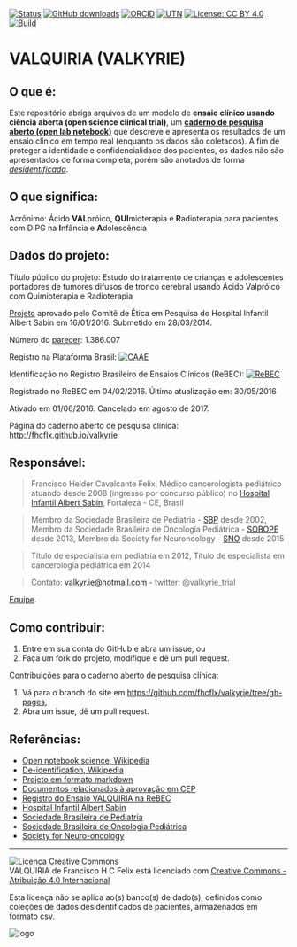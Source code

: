[![Status](https://img.shields.io/badge/Status-cancelado-red.svg)]()
[![GitHub downloads](https://img.shields.io/github/downloads/fhcflx/valkyrie/total.svg)](https://github.com/fhcflx/valkyrie/releases)
[![ORCID](https://img.shields.io/badge/ORCID-0000--0002--8398--0993-blue.svg)](http://orcid.org/0000-0002-8398-0993)
[![UTN](https://img.shields.io/badge/UTN-U1111--1179--2263-blue.svg)]()
[![License: CC BY 4.0](https://img.shields.io/badge/License-CC%20BY%204.0-lightgrey.svg)](https://creativecommons.org/licenses/by/4.0)
[![Build](https://img.shields.io/travis/fhcflx/valkyrie.svg)](https://travis-ci.org/fhcflx/valkyrie)

# VALQUIRIA (VALKYRIE)

## O que é:
Este repositório abriga arquivos de um modelo de **ensaio clínico usando ciência aberta (open science clinical trial)**, um [**caderno de pesquisa aberto (open lab notebook)**][open-lab] que descreve e apresenta os resultados de um ensaio clínico em tempo real (enquanto os dados são coletados). A fim de proteger a identidade e confidencialidade dos pacientes, os dados não são apresentados de forma completa, porém são anotados de forma [*desidentificada*][desidentifica].

## O que significa:
Acrônimo: Ácido **VAL**próico, **QUI**mioterapia e **R**adioterapia para pacientes com DIPG na **I**nfância e **A**dolescência

## Dados do projeto:
Título público do projeto: Estudo do tratamento de crianças e adolescentes portadores de tumores difusos de tronco cerebral usando Ácido Valpróico com Quimioterapia e Radioterapia

[Projeto][proj] aprovado pelo Comitê de Ética em Pesquisa do Hospital Infantil Albert Sabin em 16/01/2016. Submetido em 28/03/2014.

Número do [parecer][etica]: 1.386.007

Registro na Plataforma Brasil: [![CAAE](https://img.shields.io/badge/CAAE-30166714.8.0000.5042-blue.svg)](http://plataformabrasil.saude.gov.br/login.jsf)

Identificação no Registro Brasileiro de Ensaios Clínicos (ReBEC): [![ReBEC](https://img.shields.io/badge/ReBEC-RBR--7ygspd-blue.svg)][rebec]

Registrado no ReBEC em 04/02/2016. Última atualização em: 30/05/2016

Ativado em 01/06/2016. Cancelado em agosto de 2017.

Página do caderno aberto de pesquisa clínica: http://fhcflx.github.io/valkyrie

## Responsável:
> Francisco Helder Cavalcante Felix,
> Médico cancerologista pediátrico
> atuando desde 2008 (ingresso por concurso público) no [Hospital Infantil Albert Sabin][hias], Fortaleza - CE, Brasil

> Membro da Sociedade Brasileira de Pediatria - [SBP][sbp] desde 2002,
> Membro da Sociedade Brasileira de Oncología Pediátrica - [SOBOPE][sobope] desde 2013,
> Membro da Society for Neuroncology - [SNO][sno] desde 2015

> Título de especialista em pediatria em 2012,
> Título de especialista em cancerologia pediátrica em 2014

> Contato: valkyr.ie@hotmail.com - twitter: @valkyrie_trial

[Equipe](crew/README.md).

## Como contribuir:
1. Entre em sua conta do GitHub e abra um issue, ou
2. Faça um fork do projeto, modifique e dê um pull request.

Contribuições para o caderno aberto de pesquisa clínica:
1. Vá para o branch do site em https://github.com/fhcflx/valkyrie/tree/gh-pages,
2. Abra um issue, dê um pull request.

## Referências:

- [Open notebook science, Wikipedia][open-lab]
- [De-identification, Wikipedia][desidentifica]
- [Projeto em formato markdown][proj]
- [Documentos relacionados à aprovação em CEP][etica]
- [Registro do Ensaio VALQUIRIA na ReBEC][rebec]
- [Hospital Infantil Albert Sabin][hias]
- [Sociedade Brasileira de Pediatria][sbp]
- [Sociedade Brasileira de Oncologia Pediátrica][sobope]
- [Society for Neuro-oncology][sno]

---------------------------------
<a rel="license" href="http://creativecommons.org/licenses/by/4.0/"><img alt="Licença Creative Commons" style="border-width:0" src="https://i.creativecommons.org/l/by/4.0/88x31.png" /></a><br /><span xmlns:dct="http://purl.org/dc/terms/" href="http://purl.org/dc/dcmitype/Text" property="dct:title" rel="dct:type">VALQUIRIA</span> de <span xmlns:cc="http://creativecommons.org/ns#" property="cc:attributionName">Francisco H C Felix</span> está licenciado com <a rel="license" href="http://creativecommons.org/licenses/by-nc/4.0/">Creative Commons - Atribuição 4.0 Internacional</a>

Esta licença não se aplica ao(s) banco(s) de dado(s), definidos como coleções de dados desidentificados de pacientes, armazenados em formato csv.

![logo](https://github.com/fhcflx/valkyrie/blob/master/opennsSCI.png)

[open-lab]: https://en.wikipedia.org/wiki/Open_notebook_science
[desidentifica]: https://en.wikipedia.org/wiki/De-identification
[proj]: project/README.md
[etica]: ethics/README.md
[rebec]: http://www.ensaiosclinicos.gov.br/rg/RBR-7ygspd/
[hias]: http://www.hias.ce.gov.br
[sbp]: http://www.sbp.com.br
[sobope]: http://www.sobope.org.br
[sno]: http://soc-neuro-onc.org
